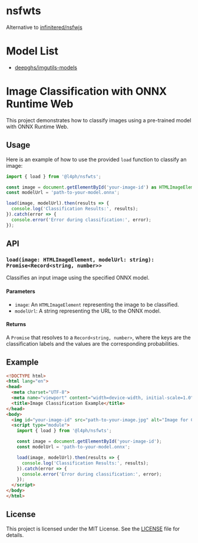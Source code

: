 # nsfwts

Alternative to [infinitered/nsfwjs](https://github.com/infinitered/nsfwjs)

# Model List
- [deepghs/imgutils-models](https://huggingface.co/deepghs/imgutils-models/blob/main/nsfw/nsfwjs.onnx)

# Image Classification with ONNX Runtime Web

This project demonstrates how to classify images using a pre-trained model with ONNX Runtime Web.

## Usage

Here is an example of how to use the provided `load` function to classify an image:

```typescript
import { load } from '@l4ph/nsfwts';

const image = document.getElementById('your-image-id') as HTMLImageElement;
const modelUrl = 'path-to-your-model.onnx';

load(image, modelUrl).then(results => {
  console.log('Classification Results:', results);
}).catch(error => {
  console.error('Error during classification:', error);
});
```

## API

### `load(image: HTMLImageElement, modelUrl: string): Promise<Record<string, number>>`

Classifies an input image using the specified ONNX model.

#### Parameters

- `image`: An `HTMLImageElement` representing the image to be classified.
- `modelUrl`: A string representing the URL to the ONNX model.

#### Returns

A `Promise` that resolves to a `Record<string, number>`, where the keys are the classification labels and the values are the corresponding probabilities.

## Example

```html
<!DOCTYPE html>
<html lang="en">
<head>
  <meta charset="UTF-8">
  <meta name="viewport" content="width=device-width, initial-scale=1.0">
  <title>Image Classification Example</title>
</head>
<body>
  <img id="your-image-id" src="path-to-your-image.jpg" alt="Image for Classification">
  <script type="module">
    import { load } from '@l4ph/nsfwts';

    const image = document.getElementById('your-image-id');
    const modelUrl = 'path-to-your-model.onnx';

    load(image, modelUrl).then(results => {
      console.log('Classification Results:', results);
    }).catch(error => {
      console.error('Error during classification:', error);
    });
  </script>
</body>
</html>
```

## License

This project is licensed under the MIT License. See the [LICENSE](LICENSE) file for details.
